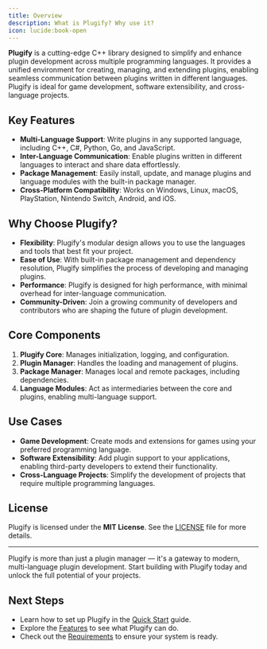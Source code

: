 ```yaml
---
title: Overview
description: What is Plugify? Why use it?
icon: lucide:book-open
---
```


**Plugify** is a cutting-edge C++ library designed to simplify and enhance plugin development across multiple programming languages. It provides a unified environment for creating, managing, and extending plugins, enabling seamless communication between plugins written in different languages. Plugify is ideal for game development, software extensibility, and cross-language projects.

## Key Features
- **Multi-Language Support**: Write plugins in any supported language, including C++, C#, Python, Go, and JavaScript.
- **Inter-Language Communication**: Enable plugins written in different languages to interact and share data effortlessly.
- **Package Management**: Easily install, update, and manage plugins and language modules with the built-in package manager.
- **Cross-Platform Compatibility**: Works on Windows, Linux, macOS, PlayStation, Nintendo Switch, Android, and iOS.

## Why Choose Plugify?
- **Flexibility**: Plugify's modular design allows you to use the languages and tools that best fit your project.
- **Ease of Use**: With built-in package management and dependency resolution, Plugify simplifies the process of developing and managing plugins.
- **Performance**: Plugify is designed for high performance, with minimal overhead for inter-language communication.
- **Community-Driven**: Join a growing community of developers and contributors who are shaping the future of plugin development.

## Core Components
1. **Plugify Core**: Manages initialization, logging, and configuration.
2. **Plugin Manager**: Handles the loading and management of plugins.
3. **Package Manager**: Manages local and remote packages, including dependencies.
4. **Language Modules**: Act as intermediaries between the core and plugins, enabling multi-language support.

## Use Cases
- **Game Development**: Create mods and extensions for games using your preferred programming language.
- **Software Extensibility**: Add plugin support to your applications, enabling third-party developers to extend their functionality.
- **Cross-Language Projects**: Simplify the development of projects that require multiple programming languages.

## License
Plugify is licensed under the **MIT License**. See the [LICENSE](https://github.com/untrustedmodders/plugify/blob/main/LICENSE) file for more details.

---

Plugify is more than just a plugin manager — it's a gateway to modern, multi-language plugin development. Start building with Plugify today and unlock the full potential of your projects.

## Next Steps
- Learn how to set up Plugify in the [Quick Start](/introduction/quick-started) guide.
- Explore the [Features](/introduction/features) to see what Plugify can do.
- Check out the [Requirements](/introduction/requirements) to ensure your system is ready.
